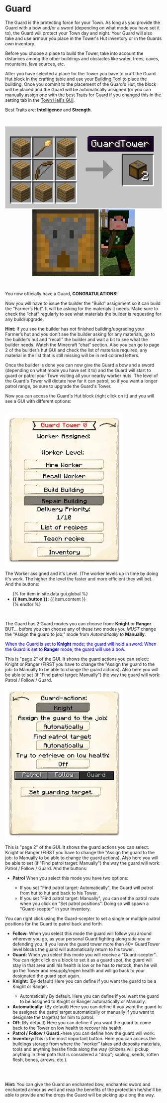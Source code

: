 # Guard

The Guard is the protecting force for your Town. As long as you provide the Guard with a bow and/or a sword (depending on what mode you have set it to), the Guard will protect your Town day and night. Your Guard will also take and use armour you place in the Tower's Hut inventory or in the Guards own inventory.

Before you choose a place to build the Tower, take into account the distances among the other buildings and obstacles like water, trees, caves, mountains, lava sources, etc.

After you have selected a place for the Tower you have to craft the Guard Hut block in the crafting table and use your [Building Tool](../../source/tutorials/building_tool) to place the building. Once you commit to the placement of the Guard's Hut, the block will be placed and the Guard will be automatically assigned (or you can manually assign one with the best [Traits](../../source/tutorials/worker_info) for Guard if you changed this in the setting tab in the [Town Hall's GUI](../../source/buildings/townhall).

Best Traits are: **Intelligence** and **Strength**.

<br>
<p style="text-align:center;"><img src="../../assets/images/Workers/guard_recipe.png" alt="Guard Recipe">    <img src="../../assets/images/Workers/guard_hut.png" alt="Guard Hut Block">    <img src="../../assets/images/Workers/guard.png" alt="Guard"></p>
<br>

You now officially have a Guard, **CONGRATULATIONS!**

Now you will have to issue the builder the “Build” assignment so it can build the “Farmer’s Hut”. It will be asking for the materials it needs. Make sure to check the “chat” regularly to see what materials the builder is requesting for any build/upgrade.

**Hint:** If you see the builder has not finished building/upgrading your Farmer’s hut and you don’t see the builder asking for any materials, go to the builder’s hut and “recall” the builder and wait a bit to see what the builder needs. Watch the Minecraft “chat” section. Also you can go to page 2 of the builder’s hut GUI and check the list of materials required, any material in the list that is still missing will be in red colored letters.

Once the builder is done you can now give the Guard a bow and a sword (depending on what mode you have set it to) and the Guard will start to guard or patrol your Town visiting all your nearby worker huts. The level of the Guard's Tower will dictate how far it can patrol, so if you want a longer patrol range, be sure to upgrade the Guard's Tower.

Now you can access the Guard's Hut block (right click on it) and you will see a GUI with different options:

<br>
<div class="row">
  <div class="col-sm-12 col-md">
    <img src="../../assets/images/gui/guardgui.png" class="img-fluid mx-auto" alt="Guard GUI">
  </div>
  <div class="col-sm-12 col-md">
    <p>The Worker assigned and it's Level. (The worker levels up in time by doing it's work. The higher the level the faster and more efficient they will be). And the buttons:</p>
    <ul>
      {% for item in site.data.gui.global %}
        <li><strong>{{ item.button }}:</strong> {{ item.content }}</li>
      {% endfor %}
    </ul>
  </div>
</div>
<br>

The Guard has 2 Guard modes you can choose from: **Knight** or **Ranger**. BUT... before you can choose any of these two modes you *MUST* change the "Assign the guard to job:" mode from *Automatically* to **Manually**. 

<p style="color:Blue;">When the Guard is set to <b>Knight</b> mode; the guard will hold a sword.
When the Guard is set to <b>Ranger</b> mode; the guard will use a bow.</p>

This is "page 2" of the GUI. It shows the guard actions you can select: Knight or Ranger (FIRST you have to change the "Assign the guard to the job: to Manually to be able to change the guard actions). Also here you will be able to set (if "Find patrol target: Manually") the way the guard will work: Patrol / Follow / Guard. 

<div class="row">
  <div class="col-sm-12 col-md">
    <img src="../../assets/images/gui/guardgui2.png" class="img-fluid mx-auto" alt="Guard GUI">
  </div>
  <div class="col-sm-12 col-md">
  <p>This is "page 2" of the GUI. It shows the guard actions you can select: Knight or Ranger (FIRST you have to change the "Assign the guard to the job: to Manually to be able to change the guard actions). Also here you will be able to set (if "Find patrol target: Manually") the way the guard will work: Patrol / Follow / Guard.  And the buttons:</p>
    <ul>
      <li><strong>Patrol</strong> When you select this mode you have two options: </li>
      <ul>
        <li>If you set "Find patrol target: Automatically", the Guard will patrol from hut to hut and back to his Tower.</li>
        <li>If you set "Find patrol target: Manually", you can set the patrol route when you click on "Set patrol positions". Doing so will spawn a "Guard-scepter" in your inventory. </li>
      </ul>
    </ul>
You can right click using the Guard-scepter to set a single or multiple patrol positions for the Guard to patrol back and forth.
    <ul>
      <li><strong>Follow:</strong> When you select this mode the guard will follow you around wherever you go, as your personal Guard fighting along side you or defending you. If you leave the guard tower more than 40* GuardTower level blocks the guard will automatically return to his tower.</li>
      <li><strong>Guard:</strong> When you select this mode you will receive a "Guard-scepter". You can right click on a block to set it as a guard spot, the guard will stay in that area until his health is low or he has to restock, then he will go the Tower and resupply/regen health and will go back to your designated the guard spot again.</li>
      <li><strong>Knight:</strong> (By default) Here you can define if you want the guard to be a Knight or Ranger.</li>
      <ul>
        <li>Automatically By default. Here you can define if you want the guard to be assigned to Knight or Ranger automatically or Manually.</li>
      </ul>
      <li><strong>Automatically:</strong> (By default) Here you can define if you want the guard to be assigned the patrol target automatically or manually if you want to designate the target(s) for him to patrol.</li>
      <li><strong>Off: </strong> (By default) Here you can define if you want the guard to come back to the Tower on low health to recover his health.</li>
      <li><strong>Patrol / Follow / Guard.-</strong>here you can define how the guard will work.</li>
      <li><strong>Inventory:</strong>This is the most important button. Here you can access the buildings storage from where the “worker” takes and deposits materials, tools and anything he/she finds along the way (citizens will pickup anything in their path that is considered a "drop"; sapling, seeds, rotten flesh, bones, arrows, etc.).</li>
    </ul>
  </div>
</div>
<br><br>

**Hint:** You can give the Guard an enchanted bow, enchanted sword and enchanted armor as well and reap the benefits of the protection he/she'll be able to provide and the drops the Guard will be picking up along the way.
